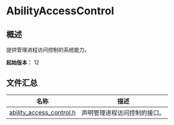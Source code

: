 # AbilityAccessControl

## 概述

提供管理进程访问控制的系统能力。

**起始版本：** 12

## 文件汇总

| 名称 | 描述 |
| -- | -- |
| [ability_access_control.h](capi-ability-access-control-h.md) | 声明管理进程访问控制的接口。 |